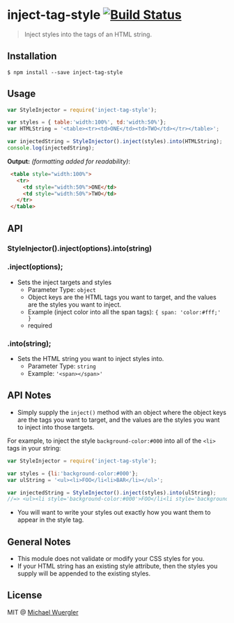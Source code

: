 # inject-tag-style [![Build Status](https://travis-ci.org/radiovisual/inject-tag-style.svg?branch=master)](https://travis-ci.org/radiovisual/inject-tag-style)

> Inject styles into the tags of an HTML string.

## Installation

```
$ npm install --save inject-tag-style
```

## Usage

```js
var StyleInjector = require('inject-tag-style');

var styles = { table:'width:100%', td:'width:50%'};
var HTMLString = '<table><tr><td>ONE</td><td>TWO</td></tr></table>';

var injectedString = StyleInjector().inject(styles).into(HTMLString);
console.log(injectedString);
```

**Output:** *(formatting added for readability)*:
```html 
 <table style="width:100%">
   <tr>
     <td style="width:50%">ONE</td>
     <td style="width:50%">TWO</td>
   </tr>
 </table>
```

## API

### StyleInjector().inject(options).into(string)

### .inject(options);

- Sets the inject targets and styles
    - Parameter Type: `object`
    - Object keys are the HTML tags you want to target, and the values are the styles you want to inject.
    - Example (inject color into all the span tags): `{ span: 'color:#fff;' }`
    - required

### .into(string);

- Sets the HTML string you want to inject styles into.
    - Parameter Type: `string`
    - Example: `'<span></span>'`


## API Notes

- Simply supply the `inject()` method with an object where the object keys are the tags you want to target, and the values are the styles you want to inject into those targets. 

For example, to inject the style `background-color:#000` into all of the `<li>` tags in your string:

```js
var StyleInjector = require('inject-tag-style');

var styles = {li:'background-color:#000'};
var ulString = '<ul><li>FOO</li<li>BAR</li></ul>';

var injectedString = StyleInjector().inject(styles).into(ulString);
//=> <ul><li style='background-color:#000'>FOO</li<li style='background-color:#000'>BAR</li></ul>
```

- You will want to write your styles out exactly how you want them to appear in the style tag. 

## General Notes

- This module does not validate or modify your CSS styles for you.
- If your HTML string has an existing style attribute, then the styles you supply will be appended to the existing styles.  



## License

MIT @ [Michael Wuergler](http://numetriclabs.com)

